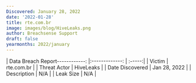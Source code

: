 ```yaml
---
Discovered: January 28, 2022
date: '2022-01-28'
title: rte.com.br
image: images/blog/HiveLeaks.png
author: Breachsense Support
draft: false
yearmonths: 2022/january
---
```


| Data Breach Report------------:   |:-------------:    | :-----:|
| Victim    | rte.com.br      | 
| Threat Actor    | HiveLeaks      | 
| Date Discovered    | Jan 28, 2022      | 
| Description    | N/A      | 
| Leak Size    | N/A      | 

